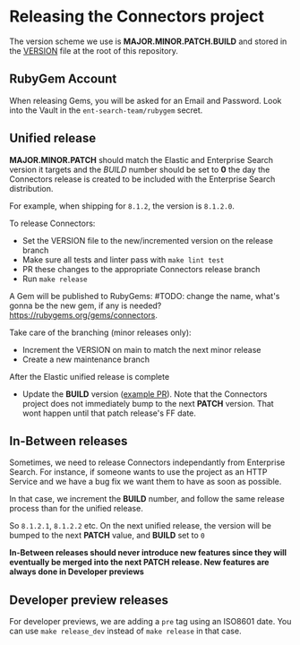 # Releasing the Connectors project

The version scheme we use is **MAJOR.MINOR.PATCH.BUILD** and stored in the [VERSION](https://github.com/elastic/connectors-ruby/blob/main/VERSION) file
at the root of this repository.

## RubyGem Account

When releasing Gems, you will be asked for an Email and Password.
Look into the Vault in the `ent-search-team/rubygem` secret.

## Unified release

**MAJOR.MINOR.PATCH** should match the Elastic and Enterprise Search version it targets
and the *BUILD* number should be set to **0** the day the Connectors release is created
to be included with the Enterprise Search distribution.

For example, when shipping for `8.1.2`, the version is `8.1.2.0`.

To release Connectors:

- Set the VERSION file to the new/incremented version on the release branch
- Make sure all tests and linter pass with `make lint test`
- PR these changes to the appropriate Connectors release branch
- Run `make release`

A Gem will be published to RubyGems: #TODO: change the name, what's gonna be the new gem, if any is needed? https://rubygems.org/gems/connectors.

Take care of the branching (minor releases only):

- Increment the VERSION on main to match the next minor release
- Create a new maintenance branch

After the Elastic unified release is complete

- Update the **BUILD** version ([example PR](https://github.com/elastic/connectors-ruby/pull/81)). Note that the Connectors project does not immediately bump to the next **PATCH** version. That wont happen until that patch release's FF date.

## In-Between releases

Sometimes, we need to release Connectors independantly from Enterprise Search.
For instance, if someone wants to use the project as an HTTP Service and we have a
bug fix we want them to have as soon as possible.

In that case, we increment the **BUILD** number, and follow the same release
process than for the unified release.

So `8.1.2.1`, `8.1.2.2` etc. On the next unified release, the version will be bumped to
the next **PATCH** value, and **BUILD** set to `0`

**In-Between releases should never introduce new features since they will eventually be
merged into the next PATCH release. New features are always done in Developer previews**

## Developer preview releases

For developer previews, we are adding a `pre` tag using an ISO8601 date.
You can use `make release_dev` instead of `make release` in that case.
